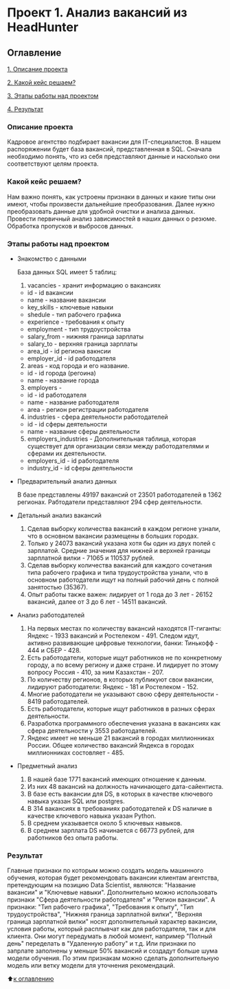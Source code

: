 # Проект 1.  Анализ вакансий из HeadHunter 

## Оглавление
[1. Описание проекта](https://github.com/murattumov/project1/blob/master/README.md#Описание-проекта)

[2. Какой кейс решаем?](https://github.com/murattumov/project1/blob/master/README.md#Какой-кейс-решаем)

[3. Этапы работы над проектом](https://github.com/murattumov/project1/blob/master/README.md#Этапы-работы-над-проектом)

[4. Результат](https://github.com/murattumov/project1/blob/master/README.md#Результат)

### **Описание проекта**

Кадровое агентство подбирает вакансии для IT-специалистов. В нашем распоряжении будет база вакансий, представленная в SQL. Сначала необходимо понять, что из себя представляют данные и насколько они соответствуют целям проекта.

### **Какой кейс решаем?**

Нам важно понять, как устроены признаки в данных и какие типы они имеют, чтобы произвести дальнейшие преобразования. Далее нужно преобразовать данные для удобной очистки и анализа данных. Провести первичный анализ зависимостей в наших данных о резюме. Обработка пропусков и выбросов данных.

### **Этапы работы над проектом**

- Знакомство с данными

  База данных SQL имеет 5 таблиц:
  1. vacancies - хранит информацию о вакансиях
    * id - id вакансии
    * name - название вакансии
    * key_skills - ключевые навыки
    * shedule - тип рабочего графика
    * experience - требования к опыту
    * employment - тип трудоустройства
    * salary_from - нижняя граница зарплаты
    * salary_to - верхняя граница зарплаты
    * area_id - id региона вакнсии
    * employer_id - id работодателя
  2. areas - код города и его название.
    * id - id города (регоина)
    * name -  название города
  3. employers -
    * id - id работодателя
    * name - название работодателя
    * area - регион регистрации работодателя
  4. industries - сфера деятельности работодателей
    * id - id сферы деятельности
    * name - название сферы деятельности
  5. employers_industries - Дополнительная таблица, которая существует для организации связи между работодателями и сферами их деятельности.
    * employers_id - id работодателя
    * industry_id - id сферы деятельности

- Предварительный анализ данных

  В базе представлены 49197 вакансий от 23501 работодателей в 1362 регионах. Рабтодатели представляют 294 сфер деятельности.
  
- Детальный анализ вакансий
  
  1. Сделав выборку количества вакансий в каждом регионе узнали, что в основном вакансии размещены в больших городах. 
  2. Только у 24073 вакансий указана хотя бы один из двух полей с зарплатой. Средние значения для нижней и верхней границы зарплатной вилки - 71065 и 110537 рублей. 
  3. Сделав выборку количества вакансий для каждого сочетания типа рабочего графика и типа трудоустройства узнали, что в основном работодатели ищут на полный рабочий день с полной занятостью (35367). 
  4. Опыт работы также важен: лидирует от 1 года до 3 лет - 26152 вакансий, далее от 3 до 6 лет - 14511 вакансий.

- Анализ работодателей
  1. На первых местах по количеству вакансий находятся IT-гиганты: Яндекс - 1933 вакансий и Ростелеком -	491. Следом идут, активно развивающие цифровые технологии, банки:	Тинькофф - 444 и СБЕР - 428.
  2. Есть работодатели, которые ищут работников не по конкретному городу, а по всему региону и даже стране. И лидирует по этому вопросу Россия - 410, за ним Казахстан - 207. 
  3. По количеству регионов, в которых публикуют свои вакансии, лидируют работодатели: Яндекс - 181 и Ростелеком - 152.
  4. Многие работодатели не указывают свою сферу деятельности - 8419 работодателей.
  5. Есть работодатели, которые ищут работников в разных сферах деятельности.
  6. Разработка программного обеспечения указана в вакансиях как сфера деятельности у 3553 работодателей.
  7. Яндекс имеет не меньше 21 вакансий в городах миллионниках России. Общее количество вакансий Яндекса в городах миллионниках состовляет - 485.

- Предметный анализ
  1. В нашей базе 1771 вакансий имеющих отношение к данным.
  2. Из них 48 вакансий на должность начинающего дата-сайентиста.
  3. В базе есть вакансии для DS, в которых в качестве ключевого навыка указан SQL или postgres.
  4.  В 314 вакансиях в требованиях работодателей к DS наличие в качестве ключевого навыка указан Python.
  5.  В среднем указывается около 5 ключевых навыков.
  6.  В среднем зарплата DS начинается с 66773 рублей, для работников без опыта работы.

### **Результат**

Главные признаки по которым можно создать модель машинного обучения, которая будет рекомендовать вакансии клиентам агентства, претендующим на позицию Data Scientist, являются: "Название вакансии" и "Ключевые навыки". Дополнительно можно использовать признаки "Сфера деятельности работодателя" и "Регион вакансии". А признаки: "Тип рабочего графика", "Требования к опыту", "Тип трудоустройства", "Нижняя граница зарплатной вилки", "Верхняя граница зарплатной вилки" носят дополнительный характер вакансии, условия работы, который расплывчат как для работодателя, так и для клиента. Они могут передумать в любой момент, например "Полный день" переделать в "Удаленную работу" и т.д. Или признаки по запрлате заполнены у меньше 50% вакансий и создадут больше шума модели обучения. По этим признакам можно сделать дополнительную модель или ветку модели для уточнения рекомендаций.


:arrow_up:[к оглавлению](https://github.com/murattumov/project1/blob/master/README.md#Оглавление)
